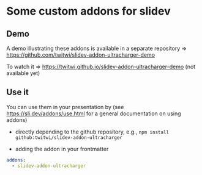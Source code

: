 # Some custom addons for slidev

## Demo

A demo illustrating these addons is available in a separate repository ⇒ https://github.com/twitwi/slidev-addon-ultracharger-demo

To watch it ⇒ https://twitwi.github.io/slidev-addon-ultracharger-demo (not available yet)

## Use it

You can use them in your presentation by
(see https://sli.dev/addons/use.html for a general documentation on using addons)

- directly depending to the github repository, e.g., `npm install github:twitwi/slidev-addon-ultracharger`

- adding the addon in your frontmatter 

``` yaml
addons:
  - slidev-addon-ultracharger
```

